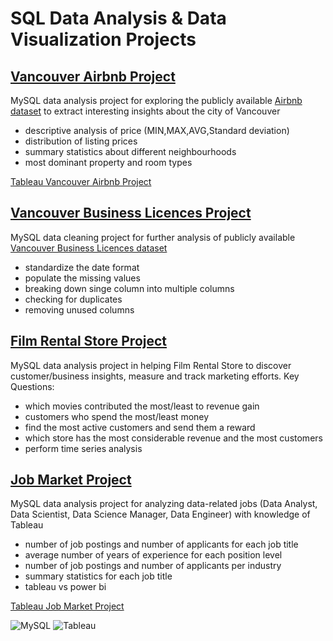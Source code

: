 # SQL Data Analysis & Data Visualization Projects

## [Vancouver Airbnb Project](https://github.com/PapazF/PortfolioProjects/blob/main/Vancouver%20Airbnb%20Data%20Analysis.sql)

MySQL data analysis project for exploring the publicly available [Airbnb dataset](http://insideairbnb.com/) to extract interesting insights about the city of Vancouver

- descriptive analysis of price (MIN,MAX,AVG,Standard deviation)
- distribution of listing prices 
- summary statistics about different neighbourhoods
- most dominant property and room types

[Tableau Vancouver Airbnb Project](https://public.tableau.com/app/profile/filip.papaz/viz/VancouverAirbnbDataAnalysis/Dashboard3) 

## [Vancouver Business Licences Project](https://github.com/PapazF/PortfolioProjects/blob/main/Data%20Cleaning%20Project%20-%20Vancouver%20Business%20Licences.sql)

MySQL data cleaning project for further analysis of publicly available [Vancouver Business Licences dataset](https://opendata.vancouver.ca/explore/?refine.theme=Business+and+economy&disjunctive.features&disjunctive.theme&disjunctive.keyword&disjunctive.data-owner&disjunctive.data-team&sort=modified)

- standardize the date format
- populate the missing values
- breaking down singe column into multiple columns
- checking for duplicates
- removing unused columns

## [Film Rental Store Project](https://github.com/PapazF/DataAnalyst_PortfolioProjects/blob/main/Film%20Rental%20Store%20Project.sql)

MySQL data analysis project in helping Film Rental Store to discover customer/business insights, measure and track marketing efforts.
Key Questions:

- which movies contributed the most/least to revenue gain
- customers who spend the most/least money 
- find the most active customers and send them a reward
- which store has the most considerable revenue and the most customers
- perform time series analysis 

## [Job Market Project](https://github.com/PapazF/PortfolioProjects/blob/main/Job%20Market%20Analysis%20in%20field%20of%20Data%20with%20Tableau%20skills.sql)

MySQL data analysis project for analyzing data-related jobs (Data Analyst, Data Scientist, Data Science Manager, Data Engineer) with knowledge of Tableau

-  number of job postings and number of applicants for each job title
-  average number of years of experience for each position level
-  number of job postings and number of applicants per industry
-  summary statistics for each job title
-  tableau vs power bi 

[Tableau Job Market Project](https://public.tableau.com/app/profile/filip.papaz/viz/TableauFocusedJobsAnalysis/JobAnalytics)



![MySQL](https://user-images.githubusercontent.com/119366006/218245302-e18ed6c2-c3a9-477b-84ad-5e1abfa05970.png)
![Tableau](https://user-images.githubusercontent.com/119366006/218245315-44b9e552-90fd-4d89-860b-65661bca8c5e.png)


